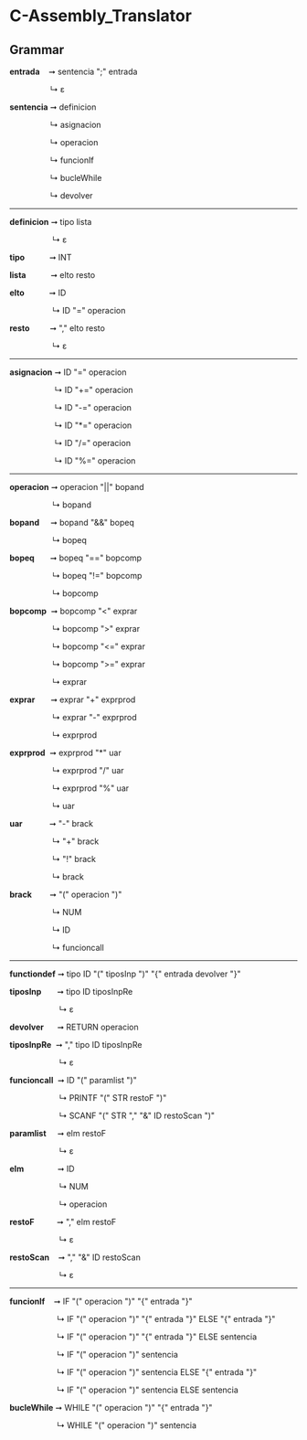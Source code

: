 # C-Assembly_Translator
## Grammar

**entrada**&nbsp;&nbsp;&nbsp;&nbsp;➞ sentencia ";" entrada 

&nbsp;&nbsp;&nbsp;&nbsp;&nbsp;&nbsp;&nbsp;&nbsp;&nbsp;&nbsp;&nbsp;&nbsp;&nbsp;&nbsp;&nbsp;&nbsp;&nbsp; ↳ ε


**sentencia** ➞ definicion 

&nbsp;&nbsp;&nbsp;&nbsp;&nbsp;&nbsp;&nbsp;&nbsp;&nbsp;&nbsp;&nbsp;&nbsp;&nbsp;&nbsp;&nbsp;&nbsp;&nbsp;&nbsp;↳ asignacion 

&nbsp;&nbsp;&nbsp;&nbsp;&nbsp;&nbsp;&nbsp;&nbsp;&nbsp;&nbsp;&nbsp;&nbsp;&nbsp;&nbsp;&nbsp;&nbsp;&nbsp;&nbsp;↳ operacion

&nbsp;&nbsp;&nbsp;&nbsp;&nbsp;&nbsp;&nbsp;&nbsp;&nbsp;&nbsp;&nbsp;&nbsp;&nbsp;&nbsp;&nbsp;&nbsp;&nbsp;&nbsp;↳ funcionIf 

&nbsp;&nbsp;&nbsp;&nbsp;&nbsp;&nbsp;&nbsp;&nbsp;&nbsp;&nbsp;&nbsp;&nbsp;&nbsp;&nbsp;&nbsp;&nbsp;&nbsp;&nbsp;↳ bucleWhile 

&nbsp;&nbsp;&nbsp;&nbsp;&nbsp;&nbsp;&nbsp;&nbsp;&nbsp;&nbsp;&nbsp;&nbsp;&nbsp;&nbsp;&nbsp;&nbsp;&nbsp;&nbsp;↳ devolver 

*****

**definicion** ➞ tipo lista 

&nbsp;&nbsp;&nbsp;&nbsp;&nbsp;&nbsp;&nbsp;&nbsp;&nbsp;&nbsp;&nbsp;&nbsp;&nbsp;&nbsp;&nbsp;&nbsp;&nbsp;&nbsp;&nbsp;↳ ε

**tipo**&nbsp;&nbsp;&nbsp;&nbsp;&nbsp;&nbsp;&nbsp;&nbsp;&nbsp;&nbsp; ➞ INT 

**lista**&nbsp;&nbsp;&nbsp;&nbsp;&nbsp;&nbsp;&nbsp;&nbsp;&nbsp;&nbsp; ➞ elto resto 

**elto**&nbsp;&nbsp;&nbsp;&nbsp;&nbsp;&nbsp;&nbsp;&nbsp;&nbsp;&nbsp; ➞ ID 

 &nbsp;&nbsp;&nbsp;&nbsp;&nbsp;&nbsp;&nbsp;&nbsp;&nbsp;&nbsp;&nbsp;&nbsp;&nbsp;&nbsp;&nbsp;&nbsp;&nbsp;&nbsp;&nbsp;↳&nbsp;ID "=" operacion 

**resto**&nbsp;&nbsp;&nbsp;&nbsp;&nbsp;&nbsp;&nbsp;&nbsp; ➞ "," elto resto 

 &nbsp;&nbsp;&nbsp;&nbsp;&nbsp;&nbsp;&nbsp;&nbsp;&nbsp;&nbsp;&nbsp;&nbsp;&nbsp;&nbsp;&nbsp;&nbsp;&nbsp;&nbsp;&nbsp;↳ ε

---

**asignacion** ➞ ID "=" operacion

&nbsp;&nbsp;&nbsp;&nbsp;&nbsp;&nbsp;&nbsp;&nbsp;&nbsp;&nbsp;&nbsp;&nbsp;&nbsp;&nbsp;&nbsp;&nbsp;&nbsp;&nbsp;&nbsp;&nbsp;↳ ID "+=" operacion

&nbsp;&nbsp;&nbsp;&nbsp;&nbsp;&nbsp;&nbsp;&nbsp;&nbsp;&nbsp;&nbsp;&nbsp;&nbsp;&nbsp;&nbsp;&nbsp;&nbsp;&nbsp;&nbsp;&nbsp;↳ ID "-=" operacion

&nbsp;&nbsp;&nbsp;&nbsp;&nbsp;&nbsp;&nbsp;&nbsp;&nbsp;&nbsp;&nbsp;&nbsp;&nbsp;&nbsp;&nbsp;&nbsp;&nbsp;&nbsp;&nbsp;&nbsp;↳ ID "*=" operacion 

&nbsp;&nbsp;&nbsp;&nbsp;&nbsp;&nbsp;&nbsp;&nbsp;&nbsp;&nbsp;&nbsp;&nbsp;&nbsp;&nbsp;&nbsp;&nbsp;&nbsp;&nbsp;&nbsp;&nbsp;↳ ID "/=" operacion

&nbsp;&nbsp;&nbsp;&nbsp;&nbsp;&nbsp;&nbsp;&nbsp;&nbsp;&nbsp;&nbsp;&nbsp;&nbsp;&nbsp;&nbsp;&nbsp;&nbsp;&nbsp;&nbsp;&nbsp;↳ ID "%=" operacion

---

**operacion** ➞ operacion "||" bopand

&nbsp;&nbsp;&nbsp;&nbsp;&nbsp;&nbsp;&nbsp;&nbsp;&nbsp;&nbsp;&nbsp;&nbsp;&nbsp;&nbsp;&nbsp;&nbsp;&nbsp;&nbsp;&nbsp;↳ bopand
    
**bopand**&nbsp;&nbsp;&nbsp;&nbsp; ➞ bopand "&&" bopeq

&nbsp;&nbsp;&nbsp;&nbsp;&nbsp;&nbsp;&nbsp;&nbsp;&nbsp;&nbsp;&nbsp;&nbsp;&nbsp;&nbsp;&nbsp;&nbsp;&nbsp;&nbsp;&nbsp;↳ bopeq

**bopeq**&nbsp;&nbsp;&nbsp;&nbsp;&nbsp;&nbsp; ➞ bopeq "==" bopcomp

&nbsp;&nbsp;&nbsp;&nbsp;&nbsp;&nbsp;&nbsp;&nbsp;&nbsp;&nbsp;&nbsp;&nbsp;&nbsp;&nbsp;&nbsp;&nbsp;&nbsp;&nbsp;&nbsp;↳ bopeq "!=" bopcomp

&nbsp;&nbsp;&nbsp;&nbsp;&nbsp;&nbsp;&nbsp;&nbsp;&nbsp;&nbsp;&nbsp;&nbsp;&nbsp;&nbsp;&nbsp;&nbsp;&nbsp;&nbsp;&nbsp;↳ bopcomp

**bopcomp**&nbsp; ➞ bopcomp "<" exprar

&nbsp;&nbsp;&nbsp;&nbsp;&nbsp;&nbsp;&nbsp;&nbsp;&nbsp;&nbsp;&nbsp;&nbsp;&nbsp;&nbsp;&nbsp;&nbsp;&nbsp;&nbsp;&nbsp;↳ bopcomp ">" exprar

&nbsp;&nbsp;&nbsp;&nbsp;&nbsp;&nbsp;&nbsp;&nbsp;&nbsp;&nbsp;&nbsp;&nbsp;&nbsp;&nbsp;&nbsp;&nbsp;&nbsp;&nbsp;&nbsp;↳ bopcomp "<=" exprar

&nbsp;&nbsp;&nbsp;&nbsp;&nbsp;&nbsp;&nbsp;&nbsp;&nbsp;&nbsp;&nbsp;&nbsp;&nbsp;&nbsp;&nbsp;&nbsp;&nbsp;&nbsp;&nbsp;↳ bopcomp ">=" exprar

&nbsp;&nbsp;&nbsp;&nbsp;&nbsp;&nbsp;&nbsp;&nbsp;&nbsp;&nbsp;&nbsp;&nbsp;&nbsp;&nbsp;&nbsp;&nbsp;&nbsp;&nbsp;&nbsp;↳ exprar

**exprar**&nbsp;&nbsp;&nbsp;&nbsp;&nbsp;&nbsp; ➞ exprar "+" exprprod

&nbsp;&nbsp;&nbsp;&nbsp;&nbsp;&nbsp;&nbsp;&nbsp;&nbsp;&nbsp;&nbsp;&nbsp;&nbsp;&nbsp;&nbsp;&nbsp;&nbsp;&nbsp;&nbsp;↳ exprar "-" exprprod

&nbsp;&nbsp;&nbsp;&nbsp;&nbsp;&nbsp;&nbsp;&nbsp;&nbsp;&nbsp;&nbsp;&nbsp;&nbsp;&nbsp;&nbsp;&nbsp;&nbsp;&nbsp;&nbsp;↳ exprprod

**exprprod**&nbsp; ➞ exprprod "*" uar

&nbsp;&nbsp;&nbsp;&nbsp;&nbsp;&nbsp;&nbsp;&nbsp;&nbsp;&nbsp;&nbsp;&nbsp;&nbsp;&nbsp;&nbsp;&nbsp;&nbsp;&nbsp;&nbsp;↳ exprprod "/" uar

&nbsp;&nbsp;&nbsp;&nbsp;&nbsp;&nbsp;&nbsp;&nbsp;&nbsp;&nbsp;&nbsp;&nbsp;&nbsp;&nbsp;&nbsp;&nbsp;&nbsp;&nbsp;&nbsp;↳ exprprod "%" uar

&nbsp;&nbsp;&nbsp;&nbsp;&nbsp;&nbsp;&nbsp;&nbsp;&nbsp;&nbsp;&nbsp;&nbsp;&nbsp;&nbsp;&nbsp;&nbsp;&nbsp;&nbsp;&nbsp;↳ uar

**uar**&nbsp;&nbsp;&nbsp;&nbsp;&nbsp;&nbsp;&nbsp;&nbsp;&nbsp;&nbsp;&nbsp; ➞ "-" brack

&nbsp;&nbsp;&nbsp;&nbsp;&nbsp;&nbsp;&nbsp;&nbsp;&nbsp;&nbsp;&nbsp;&nbsp;&nbsp;&nbsp;&nbsp;&nbsp;&nbsp;&nbsp;&nbsp;↳ "+" brack

&nbsp;&nbsp;&nbsp;&nbsp;&nbsp;&nbsp;&nbsp;&nbsp;&nbsp;&nbsp;&nbsp;&nbsp;&nbsp;&nbsp;&nbsp;&nbsp;&nbsp;&nbsp;&nbsp;↳ "!" brack

&nbsp;&nbsp;&nbsp;&nbsp;&nbsp;&nbsp;&nbsp;&nbsp;&nbsp;&nbsp;&nbsp;&nbsp;&nbsp;&nbsp;&nbsp;&nbsp;&nbsp;&nbsp;&nbsp;↳ brack

**brack**&nbsp;&nbsp;&nbsp;&nbsp;&nbsp;&nbsp;&nbsp;&nbsp;➞ "(" operacion ")"

&nbsp;&nbsp;&nbsp;&nbsp;&nbsp;&nbsp;&nbsp;&nbsp;&nbsp;&nbsp;&nbsp;&nbsp;&nbsp;&nbsp;&nbsp;&nbsp;&nbsp;&nbsp;&nbsp;↳ NUM

&nbsp;&nbsp;&nbsp;&nbsp;&nbsp;&nbsp;&nbsp;&nbsp;&nbsp;&nbsp;&nbsp;&nbsp;&nbsp;&nbsp;&nbsp;&nbsp;&nbsp;&nbsp;&nbsp;↳ ID

&nbsp;&nbsp;&nbsp;&nbsp;&nbsp;&nbsp;&nbsp;&nbsp;&nbsp;&nbsp;&nbsp;&nbsp;&nbsp;&nbsp;&nbsp;&nbsp;&nbsp;&nbsp;&nbsp;↳ funcioncall

---

**functiondef** ➞ tipo ID "(" tiposInp ")" "{" entrada devolver "}"     
            
**tiposInp**&nbsp;&nbsp;&nbsp;&nbsp;&nbsp;&nbsp; ➞ tipo ID tiposInpRe 

&nbsp;&nbsp;&nbsp;&nbsp;&nbsp;&nbsp;&nbsp;&nbsp;&nbsp;&nbsp;&nbsp;&nbsp;&nbsp;&nbsp;&nbsp;&nbsp;&nbsp;&nbsp;&nbsp;&nbsp;&nbsp;&nbsp;↳ ε

**devolver**&nbsp;&nbsp;&nbsp;&nbsp;&nbsp;&nbsp;➞ RETURN operacion 

**tiposInpRe**&nbsp;&nbsp;➞ "," tipo ID tiposInpRe

&nbsp;&nbsp;&nbsp;&nbsp;&nbsp;&nbsp;&nbsp;&nbsp;&nbsp;&nbsp;&nbsp;&nbsp;&nbsp;&nbsp;&nbsp;&nbsp;&nbsp;&nbsp;&nbsp;&nbsp;&nbsp;&nbsp;↳ ε

**funcioncall**&nbsp; ➞ ID "(" paramlist ")"

&nbsp;&nbsp;&nbsp;&nbsp;&nbsp;&nbsp;&nbsp;&nbsp;&nbsp;&nbsp;&nbsp;&nbsp;&nbsp;&nbsp;&nbsp;&nbsp;&nbsp;&nbsp;&nbsp;&nbsp;&nbsp;&nbsp;↳ PRINTF "(" STR restoF ")"

&nbsp;&nbsp;&nbsp;&nbsp;&nbsp;&nbsp;&nbsp;&nbsp;&nbsp;&nbsp;&nbsp;&nbsp;&nbsp;&nbsp;&nbsp;&nbsp;&nbsp;&nbsp;&nbsp;&nbsp;&nbsp;&nbsp;↳ SCANF "(" STR "," "&" ID restoScan ")"

**paramlist**&nbsp;&nbsp;&nbsp;&nbsp;&nbsp;➞ elm restoF

&nbsp;&nbsp;&nbsp;&nbsp;&nbsp;&nbsp;&nbsp;&nbsp;&nbsp;&nbsp;&nbsp;&nbsp;&nbsp;&nbsp;&nbsp;&nbsp;&nbsp;&nbsp;&nbsp;&nbsp;&nbsp;&nbsp;↳ ε

**elm**&nbsp;&nbsp;&nbsp;&nbsp;&nbsp;&nbsp;&nbsp;&nbsp;&nbsp;&nbsp;&nbsp;&nbsp;&nbsp;&nbsp; ➞ ID

&nbsp;&nbsp;&nbsp;&nbsp;&nbsp;&nbsp;&nbsp;&nbsp;&nbsp;&nbsp;&nbsp;&nbsp;&nbsp;&nbsp;&nbsp;&nbsp;&nbsp;&nbsp;&nbsp;&nbsp;&nbsp;&nbsp;↳ NUM

&nbsp;&nbsp;&nbsp;&nbsp;&nbsp;&nbsp;&nbsp;&nbsp;&nbsp;&nbsp;&nbsp;&nbsp;&nbsp;&nbsp;&nbsp;&nbsp;&nbsp;&nbsp;&nbsp;&nbsp;&nbsp;&nbsp;↳ operacion

**restoF**&nbsp;&nbsp;&nbsp;&nbsp;&nbsp;&nbsp;&nbsp;&nbsp;&nbsp;&nbsp;➞ "," elm restoF

&nbsp;&nbsp;&nbsp;&nbsp;&nbsp;&nbsp;&nbsp;&nbsp;&nbsp;&nbsp;&nbsp;&nbsp;&nbsp;&nbsp;&nbsp;&nbsp;&nbsp;&nbsp;&nbsp;&nbsp;&nbsp;&nbsp;↳ ε
            
**restoScan**&nbsp;&nbsp;&nbsp;&nbsp;➞ "," "&" ID restoScan

&nbsp;&nbsp;&nbsp;&nbsp;&nbsp;&nbsp;&nbsp;&nbsp;&nbsp;&nbsp;&nbsp;&nbsp;&nbsp;&nbsp;&nbsp;&nbsp;&nbsp;&nbsp;&nbsp;&nbsp;&nbsp;&nbsp;↳ ε

---

**funcionIf**&nbsp;&nbsp;&nbsp; ➞ IF "(" operacion ")" "{" entrada "}"

&nbsp;&nbsp;&nbsp;&nbsp;&nbsp;&nbsp;&nbsp;&nbsp;&nbsp;&nbsp;&nbsp;&nbsp;&nbsp;&nbsp;&nbsp;&nbsp;&nbsp;&nbsp;&nbsp;&nbsp;&nbsp;↳ IF "(" operacion ")" "{" entrada "}" ELSE "{" entrada "}" 

&nbsp;&nbsp;&nbsp;&nbsp;&nbsp;&nbsp;&nbsp;&nbsp;&nbsp;&nbsp;&nbsp;&nbsp;&nbsp;&nbsp;&nbsp;&nbsp;&nbsp;&nbsp;&nbsp;&nbsp;&nbsp;↳ IF "(" operacion ")" "{" entrada "}" ELSE sentencia

&nbsp;&nbsp;&nbsp;&nbsp;&nbsp;&nbsp;&nbsp;&nbsp;&nbsp;&nbsp;&nbsp;&nbsp;&nbsp;&nbsp;&nbsp;&nbsp;&nbsp;&nbsp;&nbsp;&nbsp;&nbsp;↳ IF "(" operacion ")" sentencia

&nbsp;&nbsp;&nbsp;&nbsp;&nbsp;&nbsp;&nbsp;&nbsp;&nbsp;&nbsp;&nbsp;&nbsp;&nbsp;&nbsp;&nbsp;&nbsp;&nbsp;&nbsp;&nbsp;&nbsp;&nbsp;↳ IF "(" operacion ")" sentencia ELSE "{" entrada "}" 

&nbsp;&nbsp;&nbsp;&nbsp;&nbsp;&nbsp;&nbsp;&nbsp;&nbsp;&nbsp;&nbsp;&nbsp;&nbsp;&nbsp;&nbsp;&nbsp;&nbsp;&nbsp;&nbsp;&nbsp;&nbsp;↳ IF "(" operacion ")" sentencia ELSE sentencia

**bucleWhile** ➞ WHILE "(" operacion ")" "{" entrada "}"

&nbsp;&nbsp;&nbsp;&nbsp;&nbsp;&nbsp;&nbsp;&nbsp;&nbsp;&nbsp;&nbsp;&nbsp;&nbsp;&nbsp;&nbsp;&nbsp;&nbsp;&nbsp;&nbsp;&nbsp;&nbsp;↳ WHILE "(" operacion ")" sentencia
